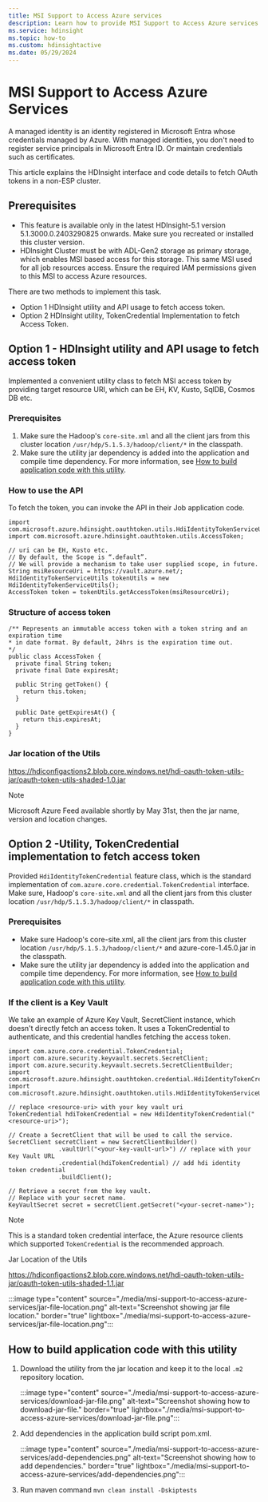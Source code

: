 ```yaml
---
title: MSI Support to Access Azure services
description: Learn how to provide MSI Support to Access Azure services.
ms.service: hdinsight
ms.topic: how-to
ms.custom: hdinsightactive
ms.date: 05/29/2024
---
```


# MSI Support to Access Azure Services

A managed identity is an identity registered in Microsoft Entra whose credentials managed by Azure. With managed identities, you don't need to register service principals in Microsoft Entra ID. Or maintain credentials such as certificates.

This article explains the  HDInsight interface and code details to fetch OAuth tokens in a non-ESP cluster.

## Prerequisites

* This feature is available only in the latest HDInsight-5.1 version 5.1.3000.0.2403290825 onwards. Make sure you recreated or installed this cluster version.
* HDInsight Cluster must be with ADL-Gen2 storage as primary storage, which enables MSI based access for this storage. This same MSI used for all job resources access. Ensure the required IAM permissions given to this MSI to access Azure resources.


There are two methods to implement this task.

* Option 1 HDInsight utility and  API usage to fetch access token.
* Option 2 HDInsight utility, TokenCredential Implementation to fetch Access Token.

## Option 1 - HDInsight utility and  API usage to fetch access token

Implemented a convenient utility class to fetch MSI access token by providing target resource URI, which can be EH, KV, Kusto, SqlDB, Cosmos DB etc.

### Prerequisites

1. Make sure the Hadoop's `core-site.xml` and all the client jars from this cluster location `/usr/hdp/5.1.5.3/hadoop/client/*` in the classpath.
1. Make sure the utility jar dependency is added into the application and compile time dependency. For more information, see [How to build application code with this utility](#how-to-build-application-code-with-this-utility).

### How to use the API

To fetch the token, you can invoke the API in their Job application code.

```
import com.microsoft.azure.hdinsight.oauthtoken.utils.HdiIdentityTokenServiceUtils;
import com.microsoft.azure.hdinsight.oauthtoken.utils.AccessToken;

// uri can be EH, Kusto etc. 
// By default, the Scope is “.default”. 
// We will provide a mechanism to take user supplied scope, in future.
String msiResourceUri = https://vault.azure.net/;
HdiIdentityTokenServiceUtils tokenUtils = new HdiIdentityTokenServiceUtils();
AccessToken token = tokenUtils.getAccessToken(msiResourceUri);
```

### Structure of access token

```
/** Represents an immutable access token with a token string and an expiration time 
* in date format. By default, 24hrs is the expiration time out.
*/
public class AccessToken {
  private final String token;
  private final Date expiresAt;
  
  public String getToken() {
    return this.token;
  }
 
  public Date getExpiresAt() {
    return this.expiresAt;
  }
}
```

### Jar location of the Utils 
https://hdiconfigactions2.blob.core.windows.net/hdi-oauth-token-utils-jar/oauth-token-utils-shaded-1.0.jar

> [!NOTE] 
> Microsoft Azure Feed available shortly by May 31st, then the jar name, version and location changes.

## Option 2 -Utility, TokenCredential implementation to fetch access token

Provided `HdiIdentityTokenCredential` feature class, which is the standard implementation of `com.azure.core.credential.TokenCredential` interface.
Make sure, Hadoop's `core-site.xml` and all the client jars from this cluster location `/usr/hdp/5.1.5.3/hadoop/client/*` in classpath.

### Prerequisites

* Make sure Hadoop's core-site.xml, all the client jars from this cluster location `/usr/hdp/5.1.5.3/hadoop/client/*` and azure-core-1.45.0.jar in the classpath.
* Make sure the utility jar dependency is added into the application and compile time dependency. For more information, see [How to build application code with this utility](#how-to-build-application-code-with-this-utility).

### If the client is a Key Vault

We take an example of Azure Key Vault, SecretClient instance, which doesn't directly fetch an access token. It uses a TokenCredential to authenticate, and this credential handles fetching the access token.

```
import com.azure.core.credential.TokenCredential;
import com.azure.security.keyvault.secrets.SecretClient;
import com.azure.security.keyvault.secrets.SecretClientBuilder;
import com.microsoft.azure.hdinsight.oauthtoken.credential.HdiIdentityTokenCredential;
import com.microsoft.azure.hdinsight.oauthtoken.utils.HdiIdentityTokenServiceUtils;

// replace <resource-uri> with your key vault uri
TokenCredential hdiTokenCredential = new HdiIdentityTokenCredential("<resource-uri>");
 
// Create a SecretClient that will be used to call the service.
SecretClient secretClient = new SecretClientBuilder()
              .vaultUrl("<your-key-vault-url>") // replace with your Key Vault URL
              .credential(hdiTokenCredential) // add hdi identity token credential
              .buildClient();

// Retrieve a secret from the key vault.
// Replace with your secret name.
KeyVaultSecret secret = secretClient.getSecret("<your-secret-name>");
```

> [!NOTE]
> This is a standard token credential interface, the Azure resource clients which supported `TokenCredential` is the recommended approach.

Jar Location of the Utils

https://hdiconfigactions2.blob.core.windows.net/hdi-oauth-token-utils-jar/oauth-token-utils-shaded-1.1.jar

:::image type="content" source="./media/msi-support-to-access-azure-services/jar-file-location.png" alt-text="Screenshot showing jar file location." border="true" lightbox="./media/msi-support-to-access-azure-services/jar-file-location.png":::

## How to build application code with this utility

1. Download the utility from the jar location and keep it to the local `.m2` repository location.
   
   :::image type="content" source="./media/msi-support-to-access-azure-services/download-jar-file.png" alt-text="Screenshot showing how to download-jar-file." border="true" lightbox="./media/msi-support-to-access-azure-services/download-jar-file.png":::

1. Add dependencies in the application build script pom.xml.

   :::image type="content" source="./media/msi-support-to-access-azure-services/add-dependencies.png" alt-text="Screenshot showing how to add dependencies." border="true" lightbox="./media/msi-support-to-access-azure-services/add-dependencies.png":::

1. Run maven command `mvn clean install -Dskiptests`
